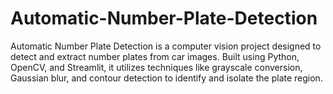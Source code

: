 # Automatic-Number-Plate-Detection
 Automatic Number Plate Detection is a computer vision project designed to detect and extract number plates from car images. Built using Python, OpenCV, and Streamlit, it utilizes techniques like grayscale conversion, Gaussian blur, and contour detection to identify and isolate the plate region. 

